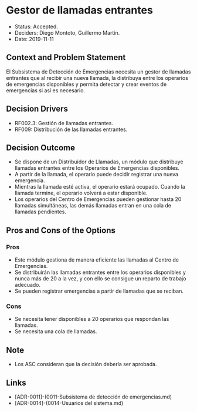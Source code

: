 # Gestor de llamadas entrantes

* Status: Accepted.
* Deciders: Diego Montoto, Guillermo Martín.
* Date: 2019-11-11

## Context and Problem Statement
El Subsistema de Detección de Emergencias necesita un gestor de llamadas entrantes que al recibir una nueva llamada, la distribuya entre los operarios de emergencias disponibles y permita detectar y crear eventos de emergencias si así es necesario.

## Decision Drivers
* RF002.3: Gestión de llamadas entrantes.
* RF009: Distribución de las llamadas entrantes.


## Decision Outcome
* Se dispone de un Distribuidor de Llamadas, un módulo que distribuye llamadas entrantes entre los Operarios de Emergencias disponibles.
* A partir de la llamada, el operario puede decidir registrar una nueva emergencia.
* Mientras la llamada esté activa, el operario estará ocupado. Cuando la llamada termine, el operario volverá a estar disponible.
* Los operarios del Centro de Emergencias pueden gestionar hasta 20 llamadas simultáneas, las demás llamadas entran en una cola de llamadas pendientes.

## Pros and Cons of the Options

### Pros
* Este módulo gestiona de manera eficiente las llamadas al Centro de Emergencias.
* Se distribuirán las llamadas entrantes entre los operarios disponibles y nunca más de 20 a la vez, y con ello se consigue un reparto de trabajo adecuado.
* Se pueden registrar emergencias a partir de llamadas que se reciban.

### Cons
* Se necesita tener disponibles a 20 operarios que respondan las llamadas.
* Se necesita una cola de llamadas.

## Note
* Los ASC consideran que la decisión debería ser aprobada.

## Links
* [ADR-0011]-(0011-Subsistema de detección de emergencias.md)
* [ADR-0014]-(0014-Usuarios del sistema.md)
